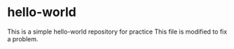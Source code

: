 # hello-world
This is a simple hello-world repository for practice
This file is modified to fix a problem.
